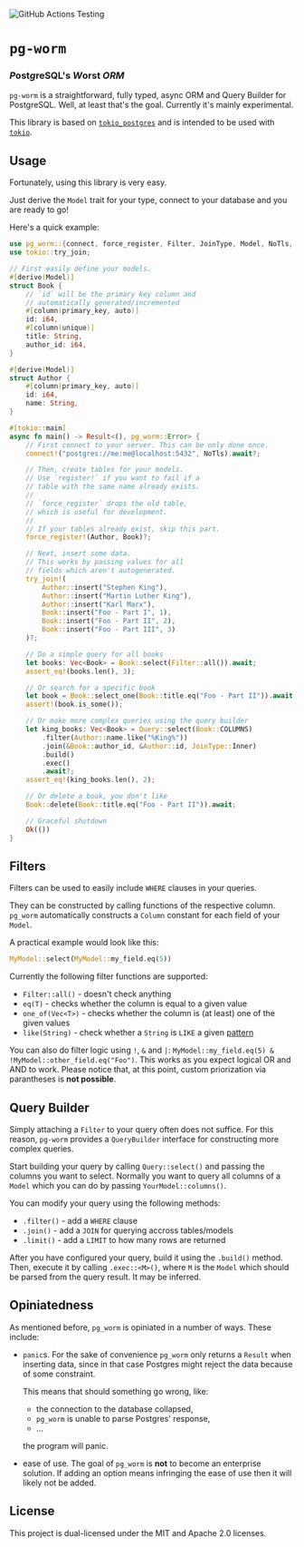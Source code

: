 ![GitHub Actions Testing](https://github.com/Einliterflasche/pg-worm/actions/workflows/rust.yml/badge.svg)

# `pg-worm`
### *P*ost*g*reSQL's *W*orst *ORM*
`pg-worm` is a straightforward, fully typed, async ORM and Query Builder for PostgreSQL.
Well, at least that's the goal. Currently it's mainly experimental.

This library is based on [`tokio_postgres`](https://docs.rs/tokio-postgres/0.7.8/tokio_postgres/index.html) 
and is intended to be used with [`tokio`](https://tokio.rs/).

## Usage
Fortunately, using this library is very easy.

Just derive the `Model` trait for your type, connect to your database 
and you are ready to go!

Here's a quick example: 

```rust
use pg_worm::{connect, force_register, Filter, JoinType, Model, NoTls, Query, QueryBuilder};
use tokio::try_join;

// First easily define your models.
#[derive(Model)]
struct Book {
    // `id` will be the primary key column and
	// automatically generated/incremented
    #[column(primary_key, auto)]
    id: i64,
    #[column(unique)]
    title: String,
    author_id: i64,
}

#[derive(Model)]
struct Author {
    #[column(primary_key, auto)]
    id: i64,
    name: String,
}

#[tokio::main]
async fn main() -> Result<(), pg_worm::Error> {
    // First connect to your server. This can be only done once.
    connect!("postgres://me:me@localhost:5432", NoTls).await?;

    // Then, create tables for your models.
    // Use `register!` if you want to fail if a
    // table with the same name already exists.
    //
    // `force_register` drops the old table,
    // which is useful for development.
    //
    // If your tables already exist, skip this part.
    force_register!(Author, Book)?;

    // Next, insert some data.
    // This works by passing values for all
    // fields which aren't autogenerated.
    try_join!(
        Author::insert("Stephen King"),
        Author::insert("Martin Luther King"),
        Author::insert("Karl Marx"),
        Book::insert("Foo - Part I", 1),
        Book::insert("Foo - Part II", 2),
        Book::insert("Foo - Part III", 3)
    )?;

	// Do a simple query for all books
    let books: Vec<Book> = Book::select(Filter::all()).await;
    assert_eq!(books.len(), 3);

    // Or search for a specific book
    let book = Book::select_one(Book::title.eq("Foo - Part II")).await;
    assert!(book.is_some());

    // Or make more complex queries using the query builder
    let king_books: Vec<Book> = Query::select(Book::COLUMNS)
        .filter(Author::name.like("%King%"))
        .join(&Book::author_id, &Author::id, JoinType::Inner)
        .build()
        .exec()
        .await?;
    assert_eq!(king_books.len(), 2);

    // Or delete a book, you don't like
    Book::delete(Book::title.eq("Foo - Part II")).await;

	// Graceful shutdown
    Ok(())
}
```

## Filters
Filters can be used to easily include `WHERE` clauses in your queries. 

They can be constructed by calling functions of the respective column. 
`pg_worm` automatically constructs a `Column` constant for each field 
of your `Model`. 

A practical example would look like this:

```rust
MyModel::select(MyModel::my_field.eq(5))
```

Currently the following filter functions are supported:

 * `Filter::all()` - doesn't check anything
 * `eq(T)` - checks whether the column is equal to a given value
 * `one_of(Vec<T>)` - checks whether the column is (at least) one of the given values
 * `like(String)` - check whether a `String` is `LIKE` a given [pattern](https://www.postgresql.org/docs/current/functions-matching.html)
 
You can also do filter logic using `!`, `&` and `|`: `MyModel::my_field.eq(5) & !MyModel::other_field.eq("Foo")`.
This works as you expect logical OR and AND to work.
Please notice that, at this point, custom priorization via parantheses 
is **not possible**.

## Query Builder
Simply attaching a `Filter` to your query often does not suffice. 
For this reason, `pg-worm` provides a `QueryBuilder` interface for
constructing more complex queries. 

Start building your query by calling `Query::select()` and passing 
the columns you want to select. 
Normally you want to query all columns of a `Model` which you can do by passing 
`YourModel::columns()`.

You can modify your query using the following methods:

 * `.filter()` - add a `WHERE` clause
 * `.join()` - add a `JOIN` for querying accross tables/models
 * `.limit()` - add a `LIMIT` to how many rows are returned

After you have configured your query, build it using the `.build()` method.
Then, execute it by calling `.exec::<M>()`, where `M` is the `Model` which
should be parsed from the query result. It may be inferred.

## Opiniatedness
As mentioned before, `pg_worm` is opiniated in a number of ways. 
These include:

 * `panic`s. For the sake of convenience `pg_worm` only returns a  `Result` when 
   inserting data, since in that case Postgres might reject the data because of
   some constraint. 

   This means that should something go wrong, like:
    - the connection to the database collapsed,
    - `pg_worm` is unable to parse Postgres' response,
    - ...
   
   the program will panic.
 * ease of use. The goal of `pg_worm` is **not** to become an enterprise solution.
   If adding an option means infringing the ease of use then it will likely
   not be added.

## License
This project is dual-licensed under the MIT and Apache 2.0 licenses.
